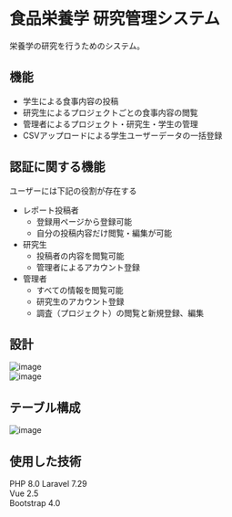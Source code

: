 # 食品栄養学 研究管理システム
栄養学の研究を行うためのシステム。
## 機能
- 学生による食事内容の投稿
- 研究生によるプロジェクトごとの食事内容の閲覧
- 管理者によるプロジェクト・研究生・学生の管理
- CSVアップロードによる学生ユーザーデータの一括登録
## 認証に関する機能
ユーザーには下記の役割が存在する

- レポート投稿者
  - 登録用ページから登録可能
  - 自分の投稿内容だけ閲覧・編集が可能
- 研究生
  - 投稿者の内容を閲覧可能
  - 管理者によるアカウント登録
- 管理者
  - すべての情報を閲覧可能
  - 研究生のアカウント登録
  - 調査（プロジェクト）の閲覧と新規登録、編集
## 設計
![image](https://github.com/hagiohagi/shokujikanri_app/assets/68381420/988d56ef-e7b2-4004-9484-3619f7d8681b)  
![image](https://github.com/hagiohagi/shokujikanri_app/assets/68381420/15631ecb-615e-45e2-a116-f28539236401)  
## テーブル構成
![image](https://github.com/hagiohagi/shokujikanri_app/assets/68381420/13097eb1-2bd8-447e-a93e-e5b0b7df457f)
## 使用した技術
PHP 8.0
Laravel 7.29  
Vue 2.5  
Bootstrap 4.0  
